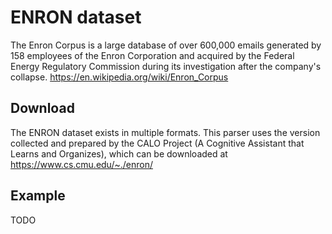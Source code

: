 # ENRON dataset
The Enron Corpus is a large database of over 600,000 emails generated by 158 employees of the Enron Corporation and acquired by the Federal Energy Regulatory Commission during its investigation after the company's collapse.
https://en.wikipedia.org/wiki/Enron_Corpus

## Download
The ENRON dataset exists in multiple formats. This parser uses the version collected and prepared by the CALO Project (A Cognitive Assistant that Learns and Organizes), which can be downloaded at https://www.cs.cmu.edu/~./enron/

## Example
TODO
